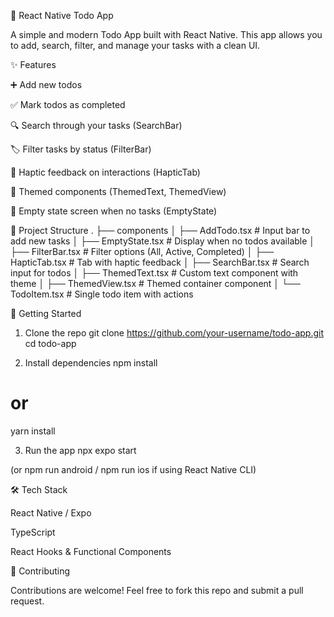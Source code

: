 📌 React Native Todo App

A simple and modern Todo App built with React Native.
This app allows you to add, search, filter, and manage your tasks with a clean UI.

✨ Features

➕ Add new todos

✅ Mark todos as completed

🔍 Search through your tasks (SearchBar)

🏷️ Filter tasks by status (FilterBar)

📱 Haptic feedback on interactions (HapticTab)

🎨 Themed components (ThemedText, ThemedView)

🚫 Empty state screen when no tasks (EmptyState)

📂 Project Structure
.
├── components
│   ├── AddTodo.tsx       # Input bar to add new tasks
│   ├── EmptyState.tsx    # Display when no todos available
│   ├── FilterBar.tsx     # Filter options (All, Active, Completed)
│   ├── HapticTab.tsx     # Tab with haptic feedback
│   ├── SearchBar.tsx     # Search input for todos
│   ├── ThemedText.tsx    # Custom text component with theme
│   ├── ThemedView.tsx    # Themed container component
│   └── TodoItem.tsx      # Single todo item with actions

🚀 Getting Started
1. Clone the repo
git clone https://github.com/your-username/todo-app.git
cd todo-app

2. Install dependencies
npm install
# or
yarn install

3. Run the app
npx expo start


(or npm run android / npm run ios if using React Native CLI)

🛠️ Tech Stack

React Native / Expo

TypeScript

React Hooks & Functional Components

🤝 Contributing

Contributions are welcome! Feel free to fork this repo and submit a pull request.

